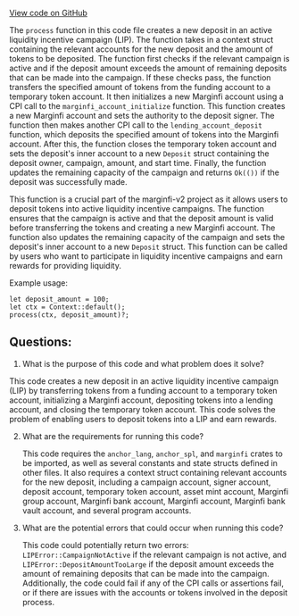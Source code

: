 [View code on GitHub](https://github.com/mrgnlabs/marginfi-v2/programs/liquidity-incentive-program/src/instructions/create_deposit.rs)

The `process` function in this code file creates a new deposit in an active liquidity incentive campaign (LIP). The function takes in a context struct containing the relevant accounts for the new deposit and the amount of tokens to be deposited. The function first checks if the relevant campaign is active and if the deposit amount exceeds the amount of remaining deposits that can be made into the campaign. If these checks pass, the function transfers the specified amount of tokens from the funding account to a temporary token account. It then initializes a new Marginfi account using a CPI call to the `marginfi_account_initialize` function. This function creates a new Marginfi account and sets the authority to the deposit signer. The function then makes another CPI call to the `lending_account_deposit` function, which deposits the specified amount of tokens into the Marginfi account. After this, the function closes the temporary token account and sets the deposit's inner account to a new `Deposit` struct containing the deposit owner, campaign, amount, and start time. Finally, the function updates the remaining capacity of the campaign and returns `Ok(())` if the deposit was successfully made.

This function is a crucial part of the marginfi-v2 project as it allows users to deposit tokens into active liquidity incentive campaigns. The function ensures that the campaign is active and that the deposit amount is valid before transferring the tokens and creating a new Marginfi account. The function also updates the remaining capacity of the campaign and sets the deposit's inner account to a new `Deposit` struct. This function can be called by users who want to participate in liquidity incentive campaigns and earn rewards for providing liquidity. 

Example usage:
```
let deposit_amount = 100;
let ctx = Context::default();
process(ctx, deposit_amount)?;
```
## Questions: 
 1. What is the purpose of this code and what problem does it solve?
   
   This code creates a new deposit in an active liquidity incentive campaign (LIP) by transferring tokens from a funding account to a temporary token account, initializing a Marginfi account, depositing tokens into a lending account, and closing the temporary token account. This code solves the problem of enabling users to deposit tokens into a LIP and earn rewards.

2. What are the requirements for running this code?
   
   This code requires the `anchor_lang`, `anchor_spl`, and `marginfi` crates to be imported, as well as several constants and state structs defined in other files. It also requires a context struct containing relevant accounts for the new deposit, including a campaign account, signer account, deposit account, temporary token account, asset mint account, Marginfi group account, Marginfi bank account, Marginfi account, Marginfi bank vault account, and several program accounts.

3. What are the potential errors that could occur when running this code?
   
   This code could potentially return two errors: `LIPError::CampaignNotActive` if the relevant campaign is not active, and `LIPError::DepositAmountTooLarge` if the deposit amount exceeds the amount of remaining deposits that can be made into the campaign. Additionally, the code could fail if any of the CPI calls or assertions fail, or if there are issues with the accounts or tokens involved in the deposit process.